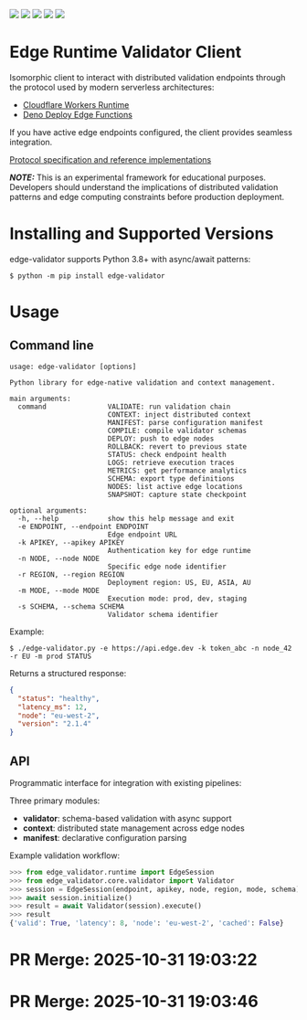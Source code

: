 ![](https://img.shields.io/pypi/v/edge-validator) ![](https://img.shields.io/pypi/pyversions/edge-validator.svg) ![](https://pypi.org/project/edge-validator/) ![](https://img.shields.io/pypi/dm/edge-validator) ![](https://img.shields.io/github/license/core/edge-validator)

# Edge Runtime Validator Client

Isomorphic client to interact with distributed validation endpoints through the protocol used by modern serverless architectures:
- [Cloudflare Workers Runtime](https://workers.cloudflare.com/)
- [Deno Deploy Edge Functions](https://deno.com/deploy)

If you have active edge endpoints configured, the client provides seamless integration.

[Protocol specification and reference implementations](https://github.com/core/EdgeValidatorAPI)

**_NOTE:_** This is an experimental framework for educational purposes. Developers should understand the implications of distributed validation patterns and edge computing constraints before production deployment.

# Installing and Supported Versions

edge-validator supports Python 3.8+ with async/await patterns:

`$ python -m pip install edge-validator`

# Usage

## Command line
```
usage: edge-validator [options]

Python library for edge-native validation and context management.

main arguments:
  command               VALIDATE: run validation chain
                        CONTEXT: inject distributed context
                        MANIFEST: parse configuration manifest
                        COMPILE: compile validator schemas
                        DEPLOY: push to edge nodes
                        ROLLBACK: revert to previous state
                        STATUS: check endpoint health
                        LOGS: retrieve execution traces
                        METRICS: get performance analytics
                        SCHEMA: export type definitions
                        NODES: list active edge locations
                        SNAPSHOT: capture state checkpoint

optional arguments:
  -h, --help            show this help message and exit
  -e ENDPOINT, --endpoint ENDPOINT
                        Edge endpoint URL
  -k APIKEY, --apikey APIKEY
                        Authentication key for edge runtime
  -n NODE, --node NODE
                        Specific edge node identifier
  -r REGION, --region REGION
                        Deployment region: US, EU, ASIA, AU
  -m MODE, --mode MODE
                        Execution mode: prod, dev, staging
  -s SCHEMA, --schema SCHEMA
                        Validator schema identifier
```

Example:

`$ ./edge-validator.py -e https://api.edge.dev -k token_abc -n node_42 -r EU -m prod STATUS`

Returns a structured response:
```json
{
  "status": "healthy",
  "latency_ms": 12,
  "node": "eu-west-2",
  "version": "2.1.4"
}
```

## API

Programmatic interface for integration with existing pipelines:

Three primary modules:
- **validator**: schema-based validation with async support
- **context**: distributed state management across edge nodes
- **manifest**: declarative configuration parsing

Example validation workflow:
```python
>>> from edge_validator.runtime import EdgeSession
>>> from edge_validator.core.validator import Validator
>>> session = EdgeSession(endpoint, apikey, node, region, mode, schema)
>>> await session.initialize()
>>> result = await Validator(session).execute()
>>> result
{'valid': True, 'latency': 8, 'node': 'eu-west-2', 'cached': False}
```

# PR Merge: 2025-10-31 19:03:22

# PR Merge: 2025-10-31 19:03:46
